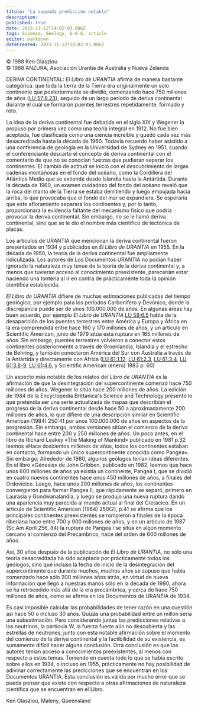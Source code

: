 ```yaml
---
título: "La segunda predicción notable"
description: 
published: true
date: 2023-11-12T14:02:03.086Z
tags: Science, Geology, 6-0-6, article
editor: markdown
dateCreated: 2023-11-12T14:02:03.086Z
---
```


<p class="v-card v-sheet theme--light grey lighten-3 px-2 py-1">© 1988 Ken Glasziou<br>© 1988 ANZURA, Asociación Urantia de Australia y Nueva Zelanda</p>


DERIVA CONTINENTAL: _El Libro de URANTIA_ afirma de manera bastante categórica. que toda la tierra de la Tierra era originalmente un solo continente que posteriormente se dividió, comenzando hace 750 millones de años ([LU 57:8.23](/es/The_Urantia_Book/57#p8_23)), seguido de un largo período de deriva continental durante el cual se formaron puentes terrestres repetidamente. formado y roto.

La idea de la deriva continental fue debatida en el siglo XIX y Wegener la propuso por primera vez como una teoría integral en 1912. No fue bien aceptada, fue clasificada como una ciencia increíble y quedó cada vez más desacreditada hasta la década de 1960. Todavía recuerdo haber asistido a una conferencia de geología en la Universidad de Sydney en 1951, cuando el conferenciante descartó el concepto de deriva continental con el comentario de que no se conocían fuerzas que pudieran separar los continentes. El cambio de actitud se inició con el descubrimiento de largas cadenas montañosas en el fondo del océano, como la Cordillera del Atlántico Medio que se extiende desde Islandia hasta la Antártida. Durante la década de 1960, un examen cuidadoso del fondo del océano reveló que la roca del manto de la Tierra se estaba derritiendo y luego empujada hacia arriba, lo que provocaba que el fondo del mar se expandiera. Se esperaría que este afloramiento separara los continentes y, por lo tanto, proporcionara la evidencia faltante del mecanismo físico que podría provocar la deriva continental. Sin embargo, no se le llamó deriva continental, sino que se le dio el nombre más científico de tectónica de placas.

Los artículos de URANTIA que mencionan la deriva continental fueron presentados en 1934 y publicados en _El Libro de URANTIA_ en 1955. En la década de 1950, la teoría de la deriva continental fue ampliamente ridiculizada. Los autores de Los Documentos URANTIA no podían haber ignorado la naturaleza muy tenue de la teoría de la deriva continental y, a menos que tuvieran acceso al conocimiento preexistente, parecerían estar haciendo una tontería al ir en contra de prácticamente toda la opinión científica establecida.

_El Libro de URANTIA_ difiere de muchas estimaciones publicadas del tiempo geológico, por ejemplo para los períodos Carbonífero y Devónico, donde la discrepancia puede ser de unos 100.000.000 de años. En algunas áreas hay buen acuerdo, por ejemplo _El Libro de URANTIA_ [LU 59:6.5](/es/The_Urantia_Book/59#p6_5) habla de la desaparición de los puentes terrestres entre América y Europa y África en la era comprendida entre hace 160 y 170 millones de años, y un artículo en Scientific American, junio de 1979 sitúa esta ruptura en 165 millones de años. Sin embargo, puentes terrestres volvieron a conectar estos continentes posteriormente a través de Groenlandia, Islandia y el estrecho de Behring, y también conectaron América del Sur con Australia a través de la Antártida y directamente con África ([LU 61:1.12](/es/The_Urantia_Book/61#p1_12), [LU 61:2.3](/es/The_Urantia_Book/61#p2_3), [LU 61:3.4](/es/The_Urantia_Book/61#p3_4), [LU 61:3.8-9](/es/The_Urantia_Book/61#p3_8), [LU 61:4.6](/es/The_Urantia_Book/61#p4_6), y Scientific American (enero) 1983 p. 60)

Un aspecto más notable de los relatos del _Libro de URANTIA_ es la afirmación de que la desintegración del supercontinente comenzó hace 750 millones de años. Wegener lo sitúa hace 200 millones de años. La edición de 1984 de la Encyclopedia Brittanica's Science and Technology presentó lo que pretendía ser una serie actualizada de mapas que describían el progreso de la deriva continental desde hace 50 a aproximadamente 200 millones de años, lo que difiere de una descripción similar en Scientific American (1984) 250:41 por unos 100.000.000 de años en aspectos de la progresión. Sin embargo, ambas versiones sitúan el comienzo de la deriva continental hace entre 200 y 250 millones de años. Un poco antes, en el libro de Richard Leakey «The Making of Mankind» publicado en 1981 p.32 leemos «Hace doscientos millones de años, todos los continentes estaban en contacto, formando un único supercontinente conocido como Pangea». Sin embargo; Alrededor de 1980, algunos geólogos tenían ideas diferentes. En el libro «Génesis» de John Gribben, publicado en 1982, leemos que hace unos 600 millones de años ya existía un continente, Pangea I, que se dividió en cuatro nuevos continentes hace unos 450 millones de años, a finales del Ordovícico. Luego, hace unos 200 millones de años, los continentes convergieron para formar Pangea II, que rápidamente se separó, primero en Laurasia y Gondwanalandia, y luego se produjo una nueva ruptura dando una apariencia muy parecida al mundo actual al final del Cretácico. En un artículo de Scientific American (1984) 250(2), p.41 se afirma que los principales continentes preexistentes se rompieron a finales de la época riberiana hace entre 700 y 900 millones de años, y en un artículo de 1987 (Sc.Am April 256, 84) la ruptura de Pangea I se sitúa en algún momento cercano al comienzo del Precámbrico, hace del orden de 600 millones de años.

Así, 30 años después de la publicación de _El Libro de URANTIA_, no sólo una teoría desacreditada ha sido aceptada por prácticamente todos los geólogos, sino que incluso la fecha de inicio de la desintegración del supercontinente que durante muchos, muchos años se supuso que había comenzado hace sólo 200 millones años atrás, en virtud de nueva información que llegó a nuestras manos sólo en la década de 1980, ahora se ha retrocedido más allá de la era precámbrica, y cerca de hace 750 millones de años, como se afirma en los Documentos de URANTIA de 1934.

Es casi imposible calcular las probabilidades de tener razón en una cuestión así hace 50 o incluso 30 años. Quizás una probabilidad entre un millón sería una subestimación. Pero considerando juntas las predicciones relativas a los neutrinos, la partícula W, la fuerza fuerte aún no descubierta y las estrellas de neutrones, junto con esta notable afirmación sobre el momento del comienzo de la deriva continental y la factibilidad de su existencia, es sumamente difícil hacer alguna conclusión. Otra conclusión es que los autores tenían acceso a conocimientos preexistentes, al menos con respecto a estos temas. Teniendo en cuenta todo lo que se había escrito sobre ellos en 1934, o incluso en 1955, prácticamente no hay posibilidad de adivinar correctamente las predicciones que se encuentran en los Documentos URANTIA. Esta conclusión es válida por mucho error que se pueda pensar que existe con respecto a otras afirmaciones de naturaleza científica que se encuentran en el Libro.

Ken Glasziou, Maleny, Queensland

